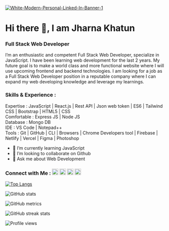<a href="https://ibb.co/mFKfMFj"><img src="https://i.ibb.co/KzgT3zP/White-Modern-Personal-Linked-In-Banner-1.png" alt="White-Modern-Personal-Linked-In-Banner-1" border="0"></a>
# Hi there 👋, I am Jharna Khatun
### Full Stack Web Developer


I’m an enthusiastic and competent Full Stack Web Developer, specialize in JavaScript. I have been learning web development for the last 2 years. My future goal is to make a world class and more functional website where I will use upcoming frontend and backend technologies. I am looking for a job as a Full Stack Web Developer position in a reputable company where I can expand my web developing knowledge and leverage my learnings.

### Skills & Experience : </br>
Expertise : JavaScript | React.js | Rest API | Json web token | ES6 | Tailwind CSS |
Bootstrap | HTML5 | CSS </br>
Comfortable : Express JS | Node JS </br>
Database : Mongo DB </br>
IDE : VS Code | Notepad++ </br>
Tools : Git | GitHub | CLI | Browsers | Chrome Developers tool | Firebase | Netlify | Vercel |
Figma | Photoshop

- 🌱 I’m currently learning JavaScript 
- 👯 I’m looking to collaborate on Github 
- 💬 Ask me about Web Development 

### Connect with Me : [<img src='https://cdn.jsdelivr.net/npm/simple-icons@3.0.1/icons/github.svg' alt='github' height='20'>](https://github.com/jharnakhatun2)  [<img src='https://cdn.jsdelivr.net/npm/simple-icons@3.0.1/icons/linkedin.svg' alt='linkedin' height='20'>](https://www.linkedin.com/in/jharna-khatun2/)  [<img src='https://cdn.jsdelivr.net/npm/simple-icons@3.0.1/icons/facebook.svg' alt='facebook' height='20'>](https://www.facebook.com/jharnakhatun2)  [<img src='https://cdn.jsdelivr.net/npm/simple-icons@3.0.1/icons/icloud.svg' alt='website' height='20'>](https://jharna-khatun-portfolio.netlify.app/)  

[![Top Langs](https://github-readme-stats.vercel.app/api/top-langs/?username=jharnakhatun2)](https://github.com/anuraghazra/github-readme-stats)

![GitHub stats](https://github-readme-stats.vercel.app/api?username=jharnakhatun2&show_icons=true)  

![GitHub metrics](https://metrics.lecoq.io/jharnakhatun2)  

![GitHub streak stats](https://streak-stats.demolab.com/?user=jharnakhatun2)  

![Profile views](https://gpvc.arturio.dev/jharnakhatun2)  
